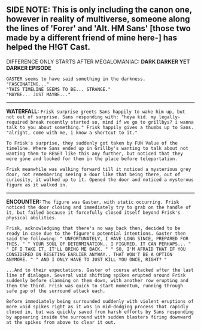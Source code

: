 ## SIDE NOTE: This is only including the canon one, however in reality of multiverse, someone along the lines of 'Forer' and 'Alt. HM Sans' [those two made by a different friend of mine here-] has helped the H!GT Cast.

DIFFERENCE ONLY STARTS AFTER MEGALOMANIAC:
**DARK DARKER YET DARKER EPISODE**
```
GASTER seems to have said something in the darkness.
"FASCINATING..."
"THIS TIMELINE SEEMS TO BE... STRANGE."
"MAYBE... JUST MAYBE..."
```

---------
**WATERFALL:**
``
Frisk surprise greets Sans happily to wake him up, but not out of surprise. Sans responding with:
"heya kid. my legally-required break recently started so, mind if we go to grillbys? i wanna talk to you about something."
Frisk happily gives a thumbs up to Sans.
``
``"alright, come with me, i know a shortcut to it."``

``
To Frisk's surprise, they suddenly got taken by FUN Value of the timeline. Where Sans ended up in Grillby's wanting to talk about not wanting them to RESET like this any further, but noticed that they were gone and looked for them in the place before teleportation.
``

``
Frisk meanwhile was walking forward till it noticed a mysterious grey door, not remembering seeing a door like that being there, out of curiosity, it walked up to it. Opened the door and noticed a mysterous figure as it walked in.
``

--------
**ENCOUNTER:**
``
The figure was Gaster, with static occurring. Frisk noticed the door closing and immediately try to grab on the handle of it, but failed because it forcefully closed itself beyond Frisk's physical abilities.
``

``
Frisk, acknowledging that there's no way back then, decided to be ready in case due to the figure's potential intentions.
Gaster then said the following:
" UNFORTUNATELY, I HAVE LONG SINCE, PREPARED FOR THIS. "
" YOUR SOUL OF DETERMINATION.. I FIGURED, IT CAN PERHAPS... "
" IF I TAKE IT, IT'LL BRING ME BACK. "
" SO, I'M AFRAID THAT IF YOU CONSIDERED ON RESETING EARLIER ANYWAY.. THAT WON'T BE A OPTION ANYMORE. "
" AND I ONLY HAVE TO JUST KILL YOU ONCE, RIGHT? "
``

``
...And to their expectations. Gaster of course attacked after the last line of dialogue.
Several void shifting spikes erupted around Frisk suddenly before slamming on them down, with another row erupting and then the third.
Frisk was quick to start momentum, running through safe gap of the surround attack each.
``

``
Before immediately being surrounded suddenly with violent eruptions of more void spikes right as it was in mid-dodging process that rapidly closed in, but was quickly saved from harsh efforts by Sans responding by appearing inside the surround with sudden blasters firing downward at the spikes from above to clear it out.
``
